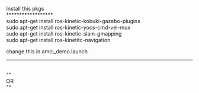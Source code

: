 Install this pkgs <br>
****************** <br>
sudo apt-get install ros-kinetic-kobuki-gazebo-plugins <br>
sudo apt-get install ros-kinetic-yocs-cmd-vel-mux <br>
sudo apt-get install ros-kinetic-slam-gmapping <br>
sudo apt-get install ros-kinetitc-navigation <br>

change this in amcl_demo.launch
********************************
<br>
"<node name='map_server' pkg='map_server' type='map_server' args='$(arg map_file)' />"
	<br> OR <br>
 "<node name='map_server' pkg='map_server' type='map_server'/>" 

